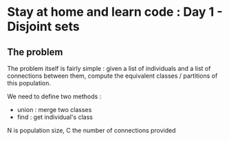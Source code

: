 # Stay at home and learn code : Day 1 - Disjoint sets
## The problem
The problem itself is fairly simple : given a list of individuals and a list of connections between them, compute the equivalent classes / partitions of this population.

We need to define two methods :
* union : merge two classes
* find : get individual's class

N is population size, C the number of connections provided
